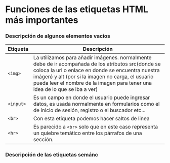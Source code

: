 # Funciones de las etiquetas HTML más importantes

### Descripción de algunos elementos vacíos

| Etiqueta      | Descripción                                                                                                                                                                                                                                                                                 |
| ------------- | ------------------------------------------------------------------------------------------------------------------------------------------------------------------------------------------------------------------------------------------------------------------------------------------- |
| ```<img>```   | La utilizamos para añadir imágenes. normalmente debe de ir acompañada de los atributos src(donde se coloca la url o enlace en donde se encuentra nuestra imágen) y alt (por si la imagen no carga, el usuario pueda leer el nombre de la imagen para tener una idea de lo que se iba a ver) |
| ```<input>``` | Es un campo en donde el usuario puede ingresar datos, es usada normalmente en formularios como el de inicio de sesión, registro o el buscador etc...                                                                                                                                        |
| ```<br>```    | Con esta etiqueta podemos hacer saltos de linea                                                                                                                                                                                                                                             |
| ```<hr>```    | Es parecido a ```<br>``` solo que en este caso representa un quiebre temático entre los párrafos de una sección.                                                                                                                                                                                                                                                                             | 

### Descripción de las etiquetas semánc